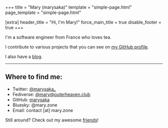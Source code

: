 +++
title = "Mary (marysaka)"
template = "simple-page.html"
page_template = "simple-page.html"

[extra]
header_title = "Hi, I'm Mary!"
force_main_title = true
disable_footer = true
+++

I'm a software engineer from France who loves tea.

I contribute to various projects that you can see on [my GitHub profile](https://github.com/marysaka).

I also have a [blog](/blog).

<hr>
<h2>Where to find me:</h2>
<ul class="nostyle">
  <li>Twitter: <a href="https://twitter.com/marysaka_">@marysaka_</a></li>
  <li>Fediverse: <a href="https://outerheaven.club/mary">@mary@outerheaven.club</a></li>
  <li>GitHub: <a href="https://github.com/marysaka">marysaka</a></li>
  <li>Bluesky: @mary.zone</li>
  <li>Email: contact [at] mary.zone</li>
</ul>

Still around? Check out my awesome [friends](/friends)!